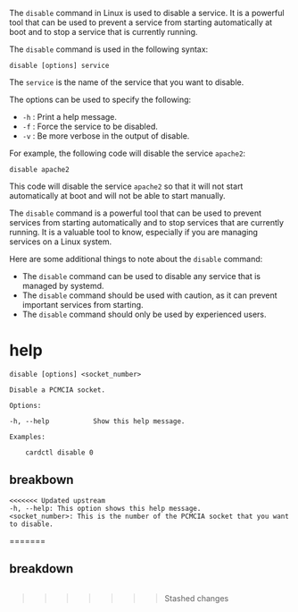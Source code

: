 The `disable` command in Linux is used to disable a service. It is a powerful tool that can be used to prevent a service from starting automatically at boot and to stop a service that is currently running.

The `disable` command is used in the following syntax:

```
disable [options] service
```

The `service` is the name of the service that you want to disable.

The options can be used to specify the following:

* `-h` : Print a help message.
* `-f` : Force the service to be disabled.
* `-v` : Be more verbose in the output of disable.

For example, the following code will disable the service `apache2`:

```
disable apache2
```

This code will disable the service `apache2` so that it will not start automatically at boot and will not be able to start manually.

The `disable` command is a powerful tool that can be used to prevent services from starting automatically and to stop services that are currently running. It is a valuable tool to know, especially if you are managing services on a Linux system.

Here are some additional things to note about the `disable` command:

* The `disable` command can be used to disable any service that is managed by systemd.
* The `disable` command should be used with caution, as it can prevent important services from starting.
* The `disable` command should only be used by experienced users.

 


# help 

```
disable [options] <socket_number>

Disable a PCMCIA socket.

Options:

-h, --help           Show this help message.

Examples:

    cardctl disable 0
```
## breakbown

```
<<<<<<< Updated upstream
-h, --help: This option shows this help message.
<socket_number>: This is the number of the PCMCIA socket that you want to disable.
```
=======



## breakdown

```

```
>>>>>>> Stashed changes

